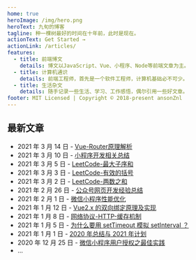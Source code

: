 ```yaml
---
home: true
heroImage: /img/hero.png
heroText: 九旬的博客
tagline: 种一棵树最好的时间在十年前，此时是现在。
actionText: Get Started →
actionLink: /articles/
features:
  - title: 前端博文
    details: 博文以JavaScript、Vue、小程序、Node等前端文章为主。
  - title: 计算机通识
    details: 前端工程师，首先是一个软件工程师，计算机基础必不可少。
  - title: 生活杂文
    details: 随手记录一些生活、学习、工作感悟，偶尔引用一些好文章。
footer: MIT Licensed | Copyright © 2018-present ansonZnl
---
```


## 最新文章
- 2021 年 3 月 14 日 - [Vue-Router原理解析](/articles/Vue/Vue-Router原理解析)
- 2021 年 3 月 10 日 - [小程序开发相关总结](/articles/WeApp/小程序开发相关总结)
- 2021 年 3 月 5 日 - [LeetCode-最大子序和](./computer-base/LeetCode/最大子序和)
- 2021 年 3 月 3 日 - [LeetCode-有效的括号](./computer-base/LeetCode/有效的括号)
- 2021 年 3 月 2 日 - [LeetCode-两数之和](./computer-base/LeetCode/两数之和)
- 2021 年 2 月 26 日 - [公众号网页开发经验总结](./articles/WeApp/公众号网页开发经验总结)
- 2021 年 2 月 1 日 - [微信小程序性能优化](./articles/Performance/微信小程序性能优化)
- 2021 年 1 月 12 日 - [Vue2.x 的双向绑定原理及实现](./articles/Vue/Vue2.x的双向绑定原理及实现)
- 2021 年 1 月 8 日 - [网络协议-HTTP-缓存机制](./articles/computer-base/网络协议.html#缓存机制)
- 2021 年 1 月 5 日 - [为什么要用 setTimeout 模拟 setInterval ？](./articles/JavaScript/为什么要用setTimeout模拟setInterval？)
- 2021 年 1 月 1 日 - [2020 年总结与 2021 年计划](./life-essay/2020年总结与2021年计划)
- 2020 年 12 月 25 日 - [微信小程序用户授权之最佳实践](./articles/WeApp/微信小程序用户授权之最佳实践)
- ...
